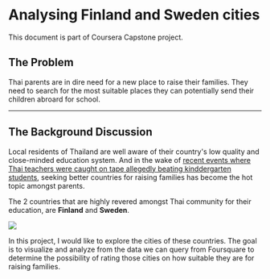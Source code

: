 # Analysing Finland and Sweden cities

This document is part of Coursera Capstone project.


## The Problem

Thai parents are in dire need for a new place to raise their families. They need to search for the most suitable places they can potentially send their children abroard for school.

---


## The Background Discussion

Local residents of Thailand are well aware of their country's low quality and close-minded education system. And in the wake of [recent events where Thai teachers were caught on tape allegedly beating  kinddergarten students](https://thethaiger.com/news/national/nonthaburi-teacher-allegedly-beat-students-witnesses-may-face-charges-video), seeking  better countries for raising families has become the hot topic amongst parents.

The 2 countries that are highly revered amongst Thai community for their education, are **Finland** and **Sweden**.

![](https://i0.wp.com/www10.aeccafe.com/blogs/arch-showcase/files/2013/05/01_Rendering-Outside.jpg)

In this project, I would like to explore the cities of these countries. The goal is to visualize and analyze from the data we can query from Foursquare to determine the possibility of rating those cities on  how suitable they are for raising families.

